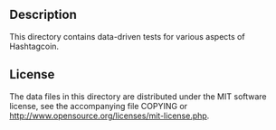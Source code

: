 Description
------------

This directory contains data-driven tests for various aspects of Hashtagcoin.

License
--------

The data files in this directory are distributed under the MIT software
license, see the accompanying file COPYING or
http://www.opensource.org/licenses/mit-license.php.

